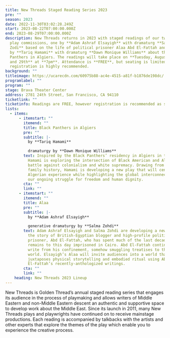 ```yaml
---
title: New Threads Staged Reading Series 2023
pre: ""
season: 2023
date: 2022-11-30T03:02:28.249Z
start: 2023-08-22T07:00:00.000Z
end: 2023-08-29T07:00:00.000Z
description: N﻿ew Threads returns in 2023 with staged readings of our two new
  play commissions, one by **Adam Ashraf Elsayigh** with dramaturg **Salma
  Zodi** based on the life of political prisoner Alaa Abd El-Fattah and another
  by **Tariq Hamami** with dramaturg **Dawn Monique Williams** about the Black
  Panthers in Algiers. The readings will take place on **Tuesday, August 22nd
  and 29th** at **7pm**. Attendance is **FREE**, but seating is limited, so
  registration is highly recommended.
background: ""
titleimage: https://ucarecdn.com/60975b88-ac4e-4515-a81f-b1876de198dc/
programlabel: ""
program: ""
stage: Brava Theater Center
address: 2781 24th Street, San Francisco, CA 94110
ticketlink: ""
ticketinfo: Readings are FREE, however registration is recommended as space is limited.
lists:
  - items:
      - itemstart: ""
        itemend: ""
        title: Black Panthers in Algiers
        pre: ""
        subtitle: |-
          by **Tariq Hamami**

          dramaturgy by **Dawn Monique Williams**
        text: Inspired by the Black Panthers’ residency in Algiers in the 1960s, Tariq
          Hamami is exploring the intersection of Black American and Algerian
          battle against colonialism and white supremacy. Drawing from his own
          family history, Hamami is developing a new play that will center the
          Algerian experience while highlighting the global interconnection in
          our ongoing struggle for freedom and human dignity.
        cta: ""
        link: ""
      - itemstart: ""
        itemend: ""
        title: Alaa
        pre: ""
        subtitle: |-
          by **Adam Ashraf Elsayigh**

          generative dramaturgy by **Salma Zohdi**
        text: Adam Ashraf Elsayigh and Salma Zohdi are developing a new play that honors
          the story of British-Egyptian blogger and high-profile political
          prisoner, Abd El-Fattah, who has spent much of the last decade and
          remains to this day imprisoned in Cairo. Abd El-Fattah continues to
          write from his confinement, somehow smuggling treatises to the outside
          world. Elsayigh’s Alaa will invite audiences into a world that
          juxtaposes physical storytelling and embodied ritual using Abd
          El-Fattah’s recently-anthologized writings.
        cta: ""
        link: ""
    heading: New Threads 2023 Lineup
---
```

New Threads is Golden Thread’s annual staged reading series that engages its audience in the process of playmaking and allows writers of Middle Eastern and non-Middle Eastern descent an authentic and supportive space to develop work about the Middle East. Since its launch in 2011, many New Threads plays and playwrights have continued on to receive mainstage productions. Each reading is accompanied by talkbacks with the artists and other experts that explore the themes of the play which enable you to experience the creative process.